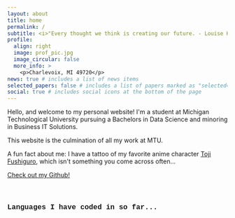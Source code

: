 ```yaml
---
layout: about
title: home
permalink: /
subtitle: <i>"Every thought we think is creating our future. - Louise Hay"</i>
profile:
  align: right
  image: prof_pic.jpg
  image_circular: false
  more_info: >
    <p>Charlevoix, MI 49720</p>
news: true # includes a list of news items
selected_papers: false # includes a list of papers marked as "selected={true}"
social: true # includes social icons at the bottom of the page
---
```


Hello, and welcome to my personal website! I'm a student at Michigan Technological University pursuing a Bachelors in Data Science and minoring in Business IT Solutions. 

This website is the culmination of all my work at MTU.

A fun fact about me: I have a tattoo of my favorite anime character [Toji Fushiguro](https://jujutsu-kaisen.fandom.com/wiki/Toji_Fushiguro), which isn't something you come across often...

<a href='https://github.com/aidanboop'>Check out my Github!</a>
<div style="margin-bottom: 4em;"></div>

<div>
    <h3 style="font-family: 'Courier New', Courier, monospace;">Languages I have coded in so far...</h3>
    <p>
        <i class="fa-brands fa-java icon-size"></i>
        <i class="fa-solid fa-code icon-size"></i>
        <i class="fa-brands fa-markdown icon-size"></i>
        <i class="fa-solid fa-terminal icon-size"></i>
        <i class="fa-brands fa-python icon-size"></i>
    </p>
</div>

<style>
    .icon-size {
        font-size: 60px;
    }
</style>
